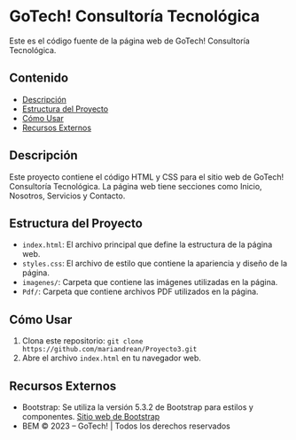 # GoTech! Consultoría Tecnológica

Este es el código fuente de la página web de GoTech! Consultoría Tecnológica.

## Contenido

- [Descripción](#descripción)
- [Estructura del Proyecto](#estructura-del-proyecto)
- [Cómo Usar](#cómo-usar)
- [Recursos Externos](#recursos-externos)

## Descripción

Este proyecto contiene el código HTML y CSS para el sitio web de GoTech! Consultoría Tecnológica. La página web tiene secciones como Inicio, Nosotros, Servicios y Contacto.


## Estructura del Proyecto

- `index.html`: El archivo principal que define la estructura de la página web.
- `styles.css`: El archivo de estilo que contiene la apariencia y diseño de la página.
- `imagenes/`: Carpeta que contiene las imágenes utilizadas en la página.
- `Pdf/`: Carpeta que contiene archivos PDF utilizados en la página.

## Cómo Usar

1. Clona este repositorio: `git clone https://github.com/mariandrean/Proyecto3.git`
2. Abre el archivo `index.html` en tu navegador web.

## Recursos Externos

- Bootstrap: Se utiliza la versión 5.3.2 de Bootstrap para estilos y componentes. [Sitio web de Bootstrap](https://getbootstrap.com/)
- BEM
© 2023 – GoTech! | Todos los derechos reservados





